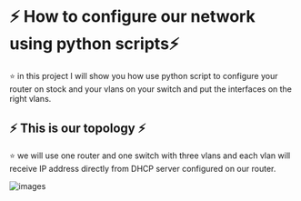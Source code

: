 # :zap: How to configure our network using python scripts:zap: 
:star: in this project I will show you how use python script to configure your router on stock and your vlans on your switch and put the interfaces on the right vlans. 


## :zap: This is our topology :zap:
:star: we will use one router and one switch with three vlans and each vlan will receive IP address directly from DHCP server configured on our router.

![images](image/1.PNG)



